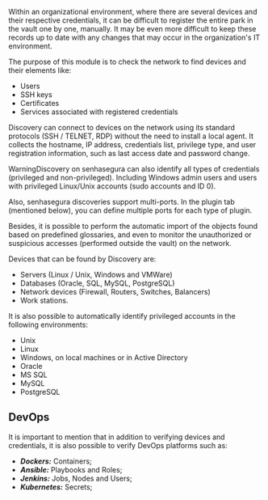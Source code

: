 Within an organizational environment, where there are several devices and their respective credentials, it can be difficult to register the entire park in the vault one by one, manually. It may be even more difficult to keep these records up to date with any changes that may occur in the organization's IT environment.

The purpose of this module is to check the network to find devices and their elements like:

* Users
* SSH keys
* Certificates
* Services associated with registered credentials

Discovery can connect to devices on the network using its standard protocols (SSH / TELNET, RDP) without the need to install a local agent. It collects the hostname, IP address, credentials list, privilege type, and user registration information, such as last access date and password change.

WarningDiscovery on senhasegura can also identify all types of credentials (privileged and non\-privileged). Including Windows admin users and users with privileged Linux/Unix accounts (sudo accounts and ID 0\).  


Also, senhasegura discoveries support multi\-ports. In the plugin tab (mentioned below), you can define multiple ports for each type of plugin.

Besides, it is possible to perform the automatic import of the objects found based on predefined glossaries, and even to monitor the unauthorized or suspicious accesses (performed outside the vault) on the network.

Devices that can be found by Discovery are:

* Servers (Linux / Unix, Windows and VMWare)
* Databases (Oracle, SQL, MySQL, PostgreSQL)
* Network devices (Firewall, Routers, Switches, Balancers)
* Work stations.

It is also possible to automatically identify privileged accounts in the following environments:

* Unix
* Linux
* Windows, on local machines or in Active Directory
* Oracle
* MS SQL
* MySQL
* PostgreSQL

## DevOps

It is important to mention that in addition to verifying devices and credentials, it is also possible to verify DevOps platforms such as:

* ***Dockers:*** Containers;
* ***Ansible:*** Playbooks and Roles;
* ***Jenkins:*** Jobs, Nodes and Users;
* ***Kubernetes:*** Secrets;
